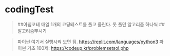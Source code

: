 # codingTest

> ##아침코테 매일 1개의 코딩테스트를 풀고 올린다.
> 못 풀던 알고리즘 하나씩 ##알고리즘뿌시기

> 파이썬 여기서 실행시켜 보면 됨. https://replit.com/languages/python3
> 파이썬 기초 100제: https://codeup.kr/problemsetsol.php
